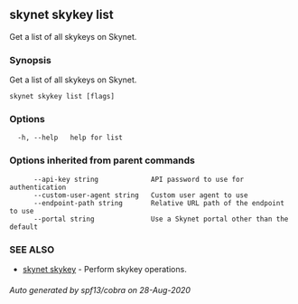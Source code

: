 ## skynet skykey list

Get a list of all skykeys on Skynet.

### Synopsis

Get a list of all skykeys on Skynet.

```
skynet skykey list [flags]
```

### Options

```
  -h, --help   help for list
```

### Options inherited from parent commands

```
      --api-key string             API password to use for authentication
      --custom-user-agent string   Custom user agent to use
      --endpoint-path string       Relative URL path of the endpoint to use
      --portal string              Use a Skynet portal other than the default
```

### SEE ALSO

* [skynet skykey](skynet_skykey.md)	 - Perform skykey operations.

###### Auto generated by spf13/cobra on 28-Aug-2020
